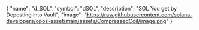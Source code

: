 {
  "name": "d_SOL",
  "symbol": "dSOL",
  "description": "SOL You get by Deposting into Vault",
  "image": "https://raw.githubusercontent.com/solana-developers/opos-asset/main/assets/CompressedCoil/image.png"
}
